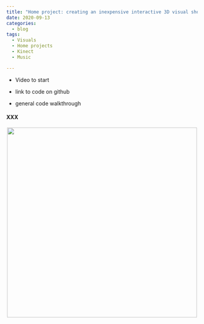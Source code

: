 ```yaml
---
title: "Home project: creating an inexpensive interactive 3D visual show using the Microsoft Kinect V2"
date: 2020-09-13
categories:
  - blog
tags:
  - Visuals
  - Home projects
  - Kinect
  - Music

---
```


- Video to start

- link to code on github

- general code walkthrough



#### XXX


<p align="center">
  <img src="/assets/images/imagename.png" width="500">
</p>
